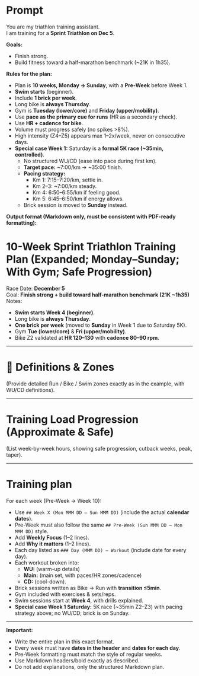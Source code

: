 # Prompt

You are my triathlon training assistant.  
I am training for a **Sprint Triathlon on Dec 5**.  

**Goals:**  
- Finish strong.  
- Build fitness toward a half-marathon benchmark (~21K in 1h35).  

**Rules for the plan:**  
- Plan is **10 weeks, Monday → Sunday**, with a **Pre-Week** before Week 1.  
- **Swim starts** (beginner).  
- Include **1 brick per week**.  
- Long bike is **always Thursday**.  
- Gym is **Tuesday (lower/core)** and **Friday (upper/mobility)**.  
- Use **pace as the primary cue for runs** (HR as a secondary check).  
- Use **HR + cadence for bike**.  
- Volume must progress safely (no spikes >8%).  
- High intensity (Z4–Z5) appears max 1–2x/week, never on consecutive days.  
- **Special case Week 1:** Saturday is a **formal 5K race (~35min, controlled)**.  
  - No structured WU/CD (ease into pace during first km).  
  - **Target pace:** ~7:00/km → ~35:00 finish.  
  - **Pacing strategy:**  
    - Km 1: 7:15–7:20/km, settle in.  
    - Km 2–3: ~7:00/km steady.  
    - Km 4: 6:50–6:55/km if feeling good.  
    - Km 5: 6:45–6:50/km if energy allows.  
  - Brick session is moved to **Sunday** instead.  

**Output format (Markdown only, must be consistent with PDF-ready formatting):**  

# 10-Week Sprint Triathlon Training Plan (Expanded; Monday–Sunday; With Gym; Safe Progression)  

Race Date: **December 5**  
Goal: **Finish strong + build toward half-marathon benchmark (21K ~1h35)**  
Notes: 
- **Swim starts Week 4 (beginner)**.  
- Long bike is **always Thursday**.  
- **One brick per week** (moved to **Sunday** in Week 1 due to Saturday 5K).  
- Gym **Tue (lower/core)** & **Fri (upper/mobility)**.  
- Bike Z2 validated at **HR 120–130** with **cadence 80–90 rpm**.  

---  

# 📖 Definitions & Zones  
(Provide detailed Run / Bike / Swim zones exactly as in the example, with WU/CD definitions).  

---  

# Training Load Progression (Approximate & Safe)  
(List week-by-week hours, showing safe progression, cutback weeks, peak, taper).  

---  

# Training plan  
For each week (Pre-Week → Week 10):  
- Use `## Week X (Mon MMM DD – Sun MMM DD)` (include the actual **calendar dates**).  
- Pre-Week must also follow the same `## Pre-Week (Sun MMM DD – Mon MMM DD)` style.  
- Add **Weekly Focus** (1–2 lines).  
- Add **Why it matters** (1–2 lines).  
- Each day listed as `### Day (MMM DD) — Workout` (include date for every day).  
- Each workout broken into:  
  - **WU:** (warm-up details)  
  - **Main:** (main set, with paces/HR zones/cadence)  
  - **CD:** (cool-down).  
- Brick sessions written as Bike → Run with **transition ≤5min**.  
- Gym included with exercises & sets/reps.  
- Swim sessions start at **Week 4**, with drills explained.  
- **Special case Week 1 Saturday:** 5K race (~35min Z2–Z3) with pacing strategy above; no WU/CD; brick is on Sunday.  

---  

**Important:**  
- Write the entire plan in this exact format.  
- Every week must have **dates in the header** and **dates for each day**.  
- Pre-Week formatting must match the style of regular weeks.  
- Use Markdown headers/bold exactly as described.  
- Do not add explanations, only the structured Markdown plan.
